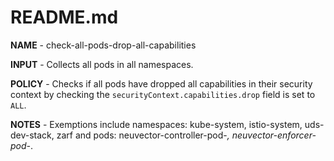 # README.md

**NAME** - check-all-pods-drop-all-capabilities

**INPUT** - Collects all pods in all namespaces.

**POLICY** - Checks if all pods have dropped all capabilities in their security context by checking the `securityContext.capabilities.drop` field is set to `ALL`.

**NOTES** - Exemptions include namespaces: kube-system, istio-system, uds-dev-stack, zarf and pods: neuvector-controller-pod-*, neuvector-enforcer-pod-*.